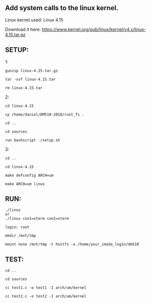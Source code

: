Add system calls to the linux kernel.
--------------------------------------

Linux kernel used: Linux 4.15

Download it here: https://www.kernel.org/pub/linux/kernel/v4.x/linux-4.15.tar.gz

SETUP: 
---------
1:

	gunzip linux-4.15.tar.gz

	tar -xvf linux-4.15.tar

	rm linux-4.15.tar

2:

	cd linux-4.15

	cp /home/daniel/DM510-2018/root_fs .
	
	cd ..
	
	cd sources

	run bashscript ./setup.sh
	
3:

	cd ..
	
	cd linux-4.15

	make defconfig ARCH=um

	make ARCH=um linux

RUN:
--------
	./linux
    or
	./linux con1=xterm con2=xterm
	
	login: root

	mkdir /mnt/tmp

	mount none /mnt/tmp -t hostfs -o /home/your_imada_login/dm510


TEST:
-------------
	cd ..
	
	cd sources
	
	cc test1.c -o test1 -I arch/um/kernel

	cc test2.c -o test2 -I arch/um/kernel


